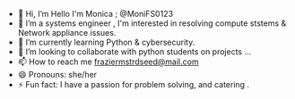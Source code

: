 - 👋 Hi, I’m Hello I'm Monica ; @MoniFS0123
- 👀 I’m a systems engineer , I'm interested in resolving compute ststems & Network appliance issues.  
- 🌱 I’m currently learning Python & cybersecurity.
- 💞️ I’m looking to collaborate with python students on projects ...
- 📫 How to reach me fraziermstrdseed@mail.com
- 😄 Pronouns: she/her
- ⚡ Fun fact: I have a passion for problem solving, and catering . 

<!---
MoniFS0123/MoniFS0123 is a ✨ special ✨ repository because its `README.md` (this file) appears on your GitHub profile.
You can click the Preview link to take a look at your changes.
--->
